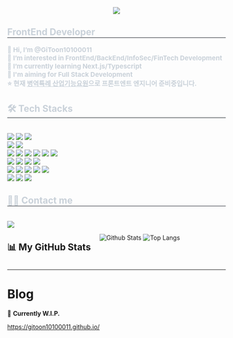 <div align= "center">
    <img src="https://capsule-render.vercel.app/api?type=waving&color=gradient&height=120&text=Welcome&animation=fadeIn&fontColor=ffffff&fontSize=50" />
    </div>
    <div style="text-align: left;"> 
    <h2 style="border-bottom: 1px solid #21262d; color: #c9d1d9;"> FrontEnd Developer </h2>  
    <div style="font-weight: 700; font-size: 15px; text-align: left; color: #c9d1d9;"> 👋 Hi, I’m @GiToon10100011</li><br/>👀 I’m interested in FrontEnd/BackEnd/InfoSec/FinTech Development</li><br/>🌱 I’m currently learning Next.js/Typescript</li><br/>🎯 I'm aiming for Full Stack Development <br> 
    <b>⭐️ 현재 <u>병역특례 산업기능요원</u>으로 프론트엔트 엔지니어 준비중입니다.</b>
    </div> 
    </div>
    <div style="text-align: left;">
    <h2 style="border-bottom: 1px solid #21262d; color: #c9d1d9;"> 🛠️ Tech Stacks </h2> <br> 
    <div style="margin: ; text-align: left;" "text-align: left;"> <img src="https://img.shields.io/badge/Amazon AWS-232F3E?style=for-the-badge&logo=Amazon AWS&logoColor=white">
          <img src="https://img.shields.io/badge/Vercel-000000?style=for-the-badge&logo=Vercel&logoColor=white">
            <img src="https://img.shields.io/badge/Typescript-3178C6?style=for-the-badge&logo=Typescript&logoColor=white">
          <br/><img src="https://img.shields.io/badge/Firebase-FFCA28?style=for-the-badge&logo=Firebase&logoColor=white">
          <img src="https://img.shields.io/badge/CSS3-1572B6?style=for-the-badge&logo=CSS3&logoColor=white">
          <br/><img src="https://img.shields.io/badge/Discord-5865F2?style=for-the-badge&logo=Discord&logoColor=white">
          <img src="https://img.shields.io/badge/Express-000000?style=for-the-badge&logo=Express&logoColor=white">
          <img src="https://img.shields.io/badge/Figma-F24E1E?style=for-the-badge&logo=Figma&logoColor=white">
          <img src="https://img.shields.io/badge/GitHub Pages-222222?style=for-the-badge&logo=GitHub Pages&logoColor=white">
          <img src="https://img.shields.io/badge/Git-F05032?style=for-the-badge&logo=Git&logoColor=white">
          <img src="https://img.shields.io/badge/Github-181717?style=for-the-badge&logo=Github&logoColor=white">
          <br/><img src="https://img.shields.io/badge/HTML5-E34F26?style=for-the-badge&logo=HTML5&logoColor=white">
          <img src="https://img.shields.io/badge/Javascript-F7DF1E?style=for-the-badge&logo=Javascript&logoColor=white">
          <img src="https://img.shields.io/badge/MongoDB-47A248?style=for-the-badge&logo=MongoDB&logoColor=white">
          <img src="https://img.shields.io/badge/Next.js-000000?style=for-the-badge&logo=Next.js&logoColor=white">
          <br/><img src="https://img.shields.io/badge/Node.js-339933?style=for-the-badge&logo=Node.js&logoColor=white">
          <img src="https://img.shields.io/badge/Pug-A86454?style=for-the-badge&logo=Pug&logoColor=white">
          <img src="https://img.shields.io/badge/React-61DAFB?style=for-the-badge&logo=React&logoColor=white">
          <img src="https://img.shields.io/badge/Recoil-0179f3?style=for-the-badge&logo=Recoil&logoColor=white">
          <img src="https://img.shields.io/badge/Redux-764ABC?style=for-the-badge&logo=Redux&logoColor=white">
          <br/><img src="https://img.shields.io/badge/Sass-CC6699?style=for-the-badge&logo=Sass&logoColor=white">
          <img src="https://img.shields.io/badge/Slack-4A154B?style=for-the-badge&logo=Slack&logoColor=white">
          <img src="https://img.shields.io/badge/StyledComponents-DB7093?style=for-the-badge&logo=StyledComponents&logoColor=white">
          <br/></div>
    </div>
    <div style="text-align: left;">
    <h2 style="border-bottom: 1px solid #21262d; color: #c9d1d9;"> 🧑‍💻 Contact me </h2> <br> 
         <a href=mailto:boon10034@gmail.com> <img src="https://img.shields.io/badge/Gmail-EA4335?style=for-the-badge&logo=Gmail&logoColor=white&link=mailto:boon10034@gmail.com"> </a>
          </div>
    <div style="text-align: left; display: flex; gap: 20px;"> 
        
## 📊 My GitHub Stats

![Github Stats](https://github-readme-stats.vercel.app/api?username=GiToon10100011&bg_color=180,000000,00000000&title_color=ffffff&text_color=ffffff&icon_color=ffffff&show_icons=true) ![Top Langs](https://github-readme-stats.vercel.app/api/top-langs/?username=GiToon10100011&layout=compact&bg_color=180,000000,00000000&title_color=ffffff&text_color=ffffff)

</div>

---

# Blog

🔧 **Currently W.I.P.**

<a href="https://gitoon10100011.github.io/" target="_blank">https://gitoon10100011.github.io/</a>


    
